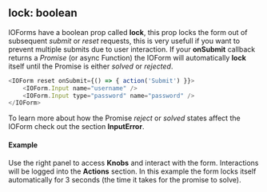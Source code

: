 ## lock: boolean

IOForms have a boolean prop called **lock**, this prop locks the form out of subsequent *submit* or *reset* requests, this is very usefull if you want to prevent multiple submits due to user interaction. If your **onSubmit** callback returns a *Promise* (or async Function) the IOForm will automatically **lock** itself until the Promise is either *solved* or *rejected*.

```js
<IOForm reset onSubmit={() => { action('Submit') }}>
    <IOForm.Input name="username" />
    <IOForm.Input type="password" name="password" />
</IOForm>
```

To learn more about how the Promise *reject* or *solved* states affect the IOForm check out the section **InputError**.

#### Example

Use the right panel to access **Knobs** and interact with the form. Interactions will be logged into the **Actions** section. In this example the form locks itself automatically for 3 seconds (the time it takes for the promise to solve).

<!-- STORY -->

<!-- PROPS -->